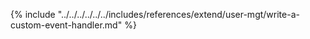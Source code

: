 {% include "../../../../../../includes/references/extend/user-mgt/write-a-custom-event-handler.md" %}